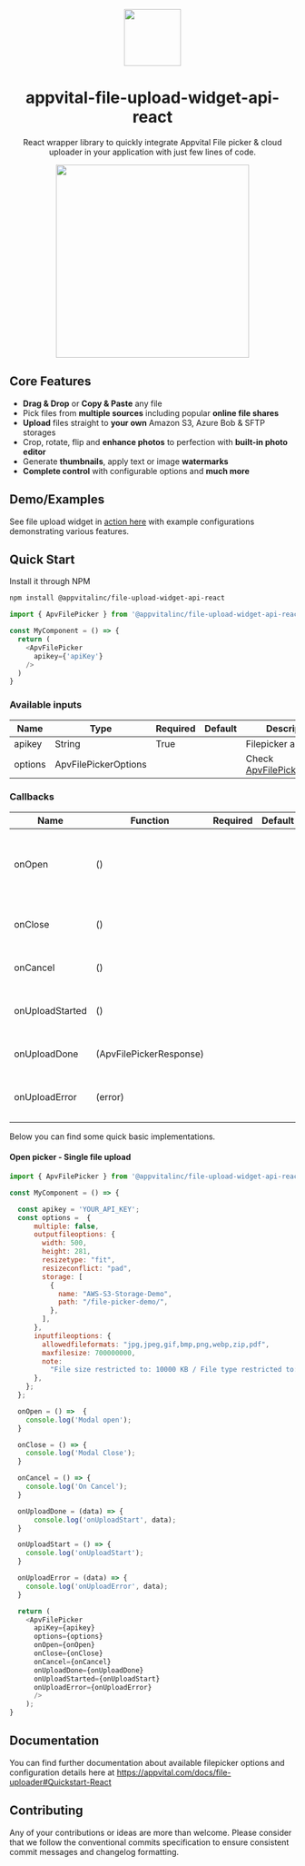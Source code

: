 <p align="center"><img src="https://appvital.com/images/logo-appvital-dark-top.png" align="center" height="100"/></p>
<h1 align="center">
  appvital-file-upload-widget-api-react
</h1>

<p align="center">
  React wrapper library to quickly integrate Appvital File picker & cloud uploader in your application with just few lines of code.
</p>
<p align="center">
  <img src="https://cdn.appvital.com/appsite/static/appvital-file-picker-cloud-uploader.gif"  align="center" height="340"/>
</p>

## Core Features

*   **Drag & Drop** or **Copy & Paste** any file
*   Pick files from **multiple sources** including popular **online file shares**
*   **Upload** files straight to **your own** Amazon S3, Azure Bob & SFTP storages
*   Crop, rotate, flip and **enhance photos** to perfection with **built-in photo editor**
*   Generate **thumbnails**, apply text or image **watermarks**
*   **Complete control** with configurable options and **much more**

## Demo/Examples

See file upload widget in [action here](https://appvital.com/example/cloud-file-uploader) with example configurations demonstrating various features.


## Quick Start

Install it through NPM
```bash
npm install @appvitalinc/file-upload-widget-api-react
```

```javascript
import { ApvFilePicker } from '@appvitalinc/file-upload-widget-api-react';

const MyComponent = () => {
  return (
    <ApvFilePicker
      apikey={'apiKey'}
    />
  )
}
```

### Available inputs

| Name    | Type                 | Required | Default | Description                                                         |
| ------- | -------------------- | -------- | ------- | ------------------------------------------------------------------- |
| apikey  | String               | True     |         | Filepicker api key                                                  |
| options | ApvFilePickerOptions |          |         | Check [ApvFilePickerOptions](https://appvital.com/docs/file-uploader) |

### Callbacks

| Name            | Function                  | Required | Default | Description                            |
| --------------- | --------------------- | -------- | ------- | -------------------------------------- |
| onOpen          | ()              |          |         | Fires when filepicker has been initialized and is ready.     |    
| onClose         | ()              |          |         | Fires when filepicker popup is closed.  |
| onCancel        | ()              |          |         | Fires when filepicker is canceled.         |
| onUploadStarted | ()              |          |         | Fires when file(s) uploading starts.  |
| onUploadDone    | (ApvFilePickerResponse) |          |         | Fires when uploading completes.     |
| onUploadError   | (error)       |          |         | Fires when file(s) upload is failed.   |

Below you can find some quick basic implementations.

#### Open picker - Single file upload

```javascript
import { ApvFilePicker } from '@appvitalinc/file-upload-widget-api-react';

const MyComponent = () => {

  const apikey = 'YOUR_API_KEY';
  const options =  {
      multiple: false,
      outputfileoptions: {
        width: 500,
        height: 281,
        resizetype: "fit",
        resizeconflict: "pad",
        storage: [
          {
            name: "AWS-S3-Storage-Demo",
            path: "/file-picker-demo/",
          },
        ],
      },
      inputfileoptions: {
        allowedfileformats: "jpg,jpeg,gif,bmp,png,webp,zip,pdf",
        maxfilesize: 700000000,
        note:
          "File size restricted to: 10000 KB / File type restricted to: JPG, PNG, JPEG, PDF, DOC, DOCX, TXT, XML and ZIP.",
      },
    };
  };

  onOpen = () =>  {
    console.log('Modal open');
  }

  onClose = () => {
    console.log('Modal Close');
  }

  onCancel = () => {
    console.log('On Cancel');
  }

  onUploadDone = (data) => {
      console.log('onUploadStart', data);
  }

  onUploadStart = () => {
    console.log('onUploadStart');
  }

  onUploadError = (data) => {
    console.log('onUploadError', data);
  }

  return (
    <ApvFilePicker
      apiKey={apikey}
      options={options}
      onOpen={onOpen}
      onClose={onClose}
      onCancel={onCancel}
      onUploadDone={onUploadDone}
      onUploadStarted={onUploadStart}
      onUploadError={onUploadError} 
      />
    );
}
```


## Documentation

You can find further documentation about available filepicker options and configuration details here at https://appvital.com/docs/file-uploader#Quickstart-React

## Contributing

Any of your contributions or ideas are more than welcome. Please consider that we follow the conventional commits specification to ensure consistent commit messages and changelog formatting.
